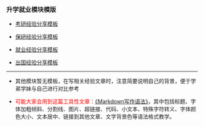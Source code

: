 ### 升学就业模块模版

* [考研经验分享模板](升学就业/经验分享模板-考研.md)

* [保研经验分享模板](升学就业/经验分享模板-保研.md)

* [就业经验分享模板](升学就业/经验分享模板-就业.md)

* [出国经验分享模板](升学就业/经验分享模板-出国.md)

---------------

* 其他模块暂无模板，在写相关经验文章时，注意简要说明自己的背景，便于学弟学妹与自己进行对比参考

* <font color="ff0000">可能大家会用到这篇工具性文章：[《Markdown写作语法》](https://siriusq.top/Markdown写作语法.html)</font>，其中包括标题、字体加粗倾斜、分割线、图片、超链接、代码、小文本、特殊字符转义、字体颜色大小、文本居中、链接到其他文章、文字背景色等语法格式教学。

